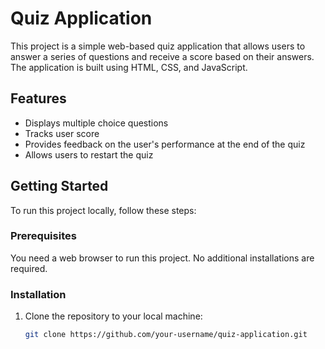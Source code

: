 # Quiz Application

This project is a simple web-based quiz application that allows users to answer a series of questions and receive a score based on their answers. The application is built using HTML, CSS, and JavaScript.

## Features

- Displays multiple choice questions
- Tracks user score
- Provides feedback on the user's performance at the end of the quiz
- Allows users to restart the quiz

## Getting Started

To run this project locally, follow these steps:

### Prerequisites

You need a web browser to run this project. No additional installations are required.

### Installation

1. Clone the repository to your local machine:
   ```bash
   git clone https://github.com/your-username/quiz-application.git
